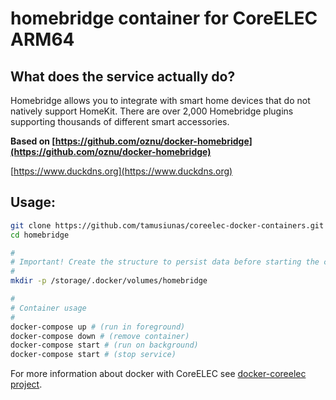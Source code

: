 # homebridge container for CoreELEC ARM64

## What does the service actually do?

Homebridge allows you to integrate with smart home devices that do not natively support HomeKit. There are over 2,000 Homebridge plugins supporting thousands of different smart accessories.

**Based on [https://github.com/oznu/docker-homebridge](https://github.com/oznu/docker-homebridge)**

[https://www.duckdns.org](https://www.duckdns.org)

## Usage:

```bash
git clone https://github.com/tamusiunas/coreelec-docker-containers.git
cd homebridge

#
# Important! Create the structure to persist data before starting the container.
#
mkdir -p /storage/.docker/volumes/homebridge

#
# Container usage
#
docker-compose up # (run in foreground)
docker-compose down # (remove container)
docker-compose start # (run on background)
docker-compose start # (stop service)

```

For more information about docker with CoreELEC see [docker-coreelec project](https://github.com/tamusiunas/docker-coreelec).